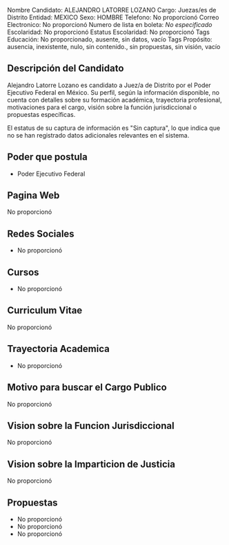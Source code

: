 Nombre Candidato: ALEJANDRO LATORRE LOZANO
Cargo: Juezas/es de Distrito
Entidad: MEXICO
Sexo: HOMBRE
Telefono: No proporcionó
Correo Electronico: No proporcionó
Numero de lista en boleta: *No especificado*
Escolaridad: No proporcionó
Estatus Escolaridad: No proporcionó
Tags Educación: No proporcionado, ausente, sin datos, vacío
Tags Propósito: ausencia, inexistente, nulo, sin contenido., sin propuestas, sin visión, vacío


## Descripción del Candidato 

Alejandro Latorre Lozano es candidato a Juez/a de Distrito por el Poder Ejecutivo Federal en México. Su perfil, según la información disponible, no cuenta con detalles sobre su formación académica, trayectoria profesional, motivaciones para el cargo, visión sobre la función jurisdiccional o propuestas específicas.

El estatus de su captura de información es "Sin captura", lo que indica que no se han registrado datos adicionales relevantes en el sistema.


## Poder que postula

- Poder Ejecutivo Federal


## Pagina Web

No proporcionó


## Redes Sociales

- No proporcionó


## Cursos

- No proporcionó


## Curriculum Vitae

No proporcionó


## Trayectoria Academica

- No proporcionó


## Motivo para buscar el Cargo Publico

No proporcionó


## Vision sobre la Funcion Jurisdiccional

No proporcionó


## Vision sobre la Imparticion de Justicia

No proporcionó


## Propuestas

- No proporcionó
- No proporcionó
- No proporcionó

